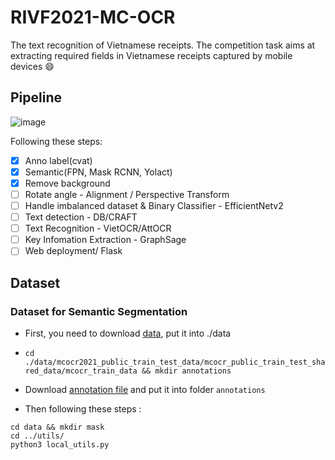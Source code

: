 # RIVF2021-MC-OCR
The text recognition of Vietnamese receipts. The competition task aims at extracting required fields in Vietnamese receipts captured by mobile devices :smile:

## Pipeline

![image](https://user-images.githubusercontent.com/61444616/186398778-8d0019a7-3f9c-484d-a2da-6032ff1c8457.png)

Following these steps:

- [x] Anno label(cvat)
- [x] Semantic(FPN, Mask RCNN, Yolact)
- [x] Remove background 
- [ ] Rotate angle - Alignment / Perspective Transform
- [ ] Handle imbalanced dataset & Binary Classifier - EfficientNetv2 
- [ ] Text detection - DB/CRAFT 
- [ ] Text Recognition - VietOCR/AttOCR
- [ ] Key Infomation Extraction - GraphSage
- [ ] Web deployment/ Flask 

## Dataset 

### Dataset for Semantic Segmentation

- First, you need to download [data](https://drive.google.com/file/d/1Ma-vnGBXOMMVa1n4Oyd79mywAmx2MvCe/view?usp=sharing ), put it into ./data

- `cd ./data/mcocr2021_public_train_test_data/mcocr_public_train_test_shared_data/mcocr_train_data && mkdir annotations`

- Download [annotation file](https://drive.google.com/file/d/1NpV5h9ZfhfkV1c7SL1I6iAhSVHC596yM/view?usp=sharing) and put it into folder `annotations`

- Then following these steps :

```
cd data && mkdir mask
cd ../utils/
python3 local_utils.py

```

